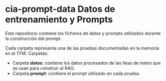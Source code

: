 # **cia-prompt-data** Datos de entrenamiento y Prompts
Este repositorio contiene los ficheros de datos y prompts utilizados durante la construcción del prompt.

Cada carpeta representa una de las pruebas documentadas en la memoria en el TFM. Carpetas:
* Carpeta **datos**: contiene los datos procesados de las líeas de metro que se usan para construir el RAG.
* Carpeta **prompt**: contiene el prompt utilizado en cada prueba.
